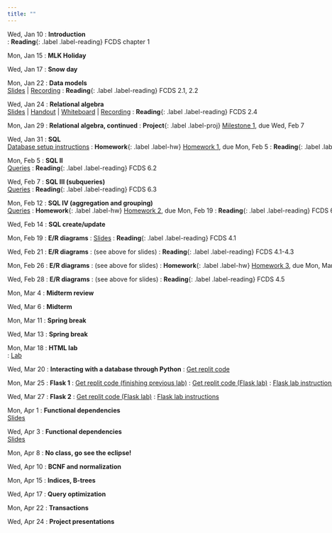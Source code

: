 ```yaml
---
title: ""
---
```


Wed, Jan 10
: **Introduction**  
: **Reading**{: .label .label-reading} FCDS chapter 1

Mon, Jan 15
: **MLK Holiday**

Wed, Jan 17
: **Snow day**

Mon, Jan 22
: **Data models**  
  [Slides](lectures/data-models/db-models-slides.pdf) | [Recording](https://rhodes.box.com/s/zmb5jfq7q5o3t36dr0iwyx0fhvr80o8t)
: **Reading**{: .label .label-reading} FCDS 2.1, 2.2

Wed, <nobr>Jan 24
: **Relational algebra**  
  [Slides](lectures/rel-alg/db-relalg-slides.pdf) | [Handout](lectures/rel-alg/relational-algebra-handout.pdf) | [Whiteboard](lectures/rel-alg/day1-whiteboard.pdf) | 
[Recording](https://rhodes.box.com/s/fkeaczh7lhqnjbqwbrufdv6ndor2enlc) 
: **Reading**{: .label .label-reading} FCDS 2.4

Mon, Jan 29
: **Relational algebra, continued**
: **Project**{: .label .label-proj} [Milestone 1](project/milestone1), due Wed, Feb 7

Wed, Jan 31
: **SQL**  
  [Database setup instructions](lectures/sql/hp-database-setup.pdf) 
: **Homework**{: .label .label-hw} [Homework 1](homework/hw1/hw1.pdf), due Mon, Feb 5
: **Reading**{: .label .label-reading} FCDS 6.1

Mon, Feb 5
: **SQL II**  
  [Queries](lectures/sql/queries1.txt)
: **Reading**{: .label .label-reading} FCDS 6.2

Wed, Feb 7
: **SQL III (subqueries)**  
  [Queries](lectures/sql/queries2.txt)
: **Reading**{: .label .label-reading} FCDS 6.3

Mon, Feb 12
: **SQL IV (aggregation and grouping)**  
  [Queries](lectures/sql/queries3.txt)
: **Homework**{: .label .label-hw} [Homework 2](homework/hw2/), due Mon, Feb 19
: **Reading**{: .label .label-reading} FCDS 6.4

Wed, Feb 14
: **SQL create/update**

Mon, Feb 19
: **E/R diagrams**
: [Slides](lectures/er/er-modeling.pdf)
: **Reading**{: .label .label-reading} FCDS 4.1

Wed, Feb 21
: **E/R diagrams**
: (see above for slides)
: **Reading**{: .label .label-reading} FCDS 4.1-4.3

Mon, Feb 26
: **E/R diagrams**
: (see above for slides)
: **Homework**{: .label .label-hw} [Homework 3](homework/hw3/), due Mon, Mar 4 **at the beginning of class**
: **Reading**{: .label .label-reading} FCDS 4.4

Wed, Feb 28
: **E/R diagrams**
: (see above for slides)
: **Reading**{: .label .label-reading} FCDS 4.5

Mon, Mar 4
: **Midterm review**

Wed, Mar 6
: **Midterm**

Mon, Mar 11
: **Spring break**

Wed, Mar 13
: **Spring break**

Mon, Mar 18
: **HTML lab**  
: [Lab](labs/html)

Wed, Mar 20
: **Interacting with a database through Python**
: [Get replit code](https://replit.com/@phillipkirlin/pg-python-lab-2024-starter)

Mon, Mar 25
: **Flask 1**
: [Get replit code (finishing previous lab)](https://replit.com/@phillipkirlin/pg-python-lab-2024-starter2)
: [Get replit code (Flask lab)](https://replit.com/@phillipkirlin/flask-lab-2024-starter)
: [Flask lab instructions](https://github.com/pkirlin/lab-flask/wiki)

Wed, Mar 27
: **Flask 2**
: [Get replit code (Flask lab)](https://replit.com/@phillipkirlin/flask-lab-databases-2024-starter)
: [Flask lab instructions](https://github.com/pkirlin/lab-flask/wiki) 

Mon, Apr 1
: **Functional dependencies**  
  [Slides](lectures/fd/func-deps1.pdf)

Wed, Apr 3
: **Functional dependencies**  
  [Slides](lectures/fd/func-deps1.pdf)

Mon, Apr 8
: **No class, go see the eclipse!**

Wed, Apr 10
: **BCNF and normalization**

Mon, Apr 15
: **Indices, B-trees**

Wed, Apr 17
: **Query optimization**

Mon, Apr 22
: **Transactions**

Wed, Apr 24
: **Project presentations**

